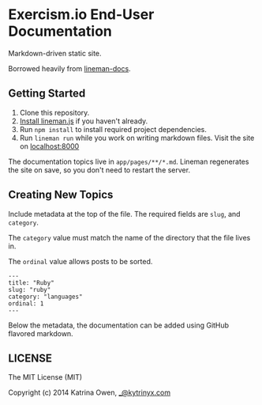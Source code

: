 # Exercism.io End-User Documentation

Markdown-driven static site.

Borrowed heavily from [lineman-docs](https://github.com/linemanjs/lineman-docs).

## Getting Started

1. Clone this repository.
2. [Install lineman.js](https://github.com/linemanjs/lineman#install) if you haven't already.
3. Run `npm install` to install required project dependencies.
4. Run `lineman run` while you work on writing markdown files. Visit the site on [localhost:8000](http://localhost:8000)

The documentation topics live in `app/pages/**/*.md`. Lineman regenerates the site on save, so you don't need to restart the server.

## Creating New Topics

Include metadata at the top of the file. The required fields are `slug`, and `category`.

The `category` value must match the name of the directory that the file lives in.

The `ordinal` value allows posts to be sorted.

```plain
---
title: "Ruby"
slug: "ruby"
category: "languages"
ordinal: 1
---
```

Below the metadata, the documentation can be added using GitHub flavored markdown.


## LICENSE

The MIT License (MIT)

Copyright (c) 2014 Katrina Owen, _@kytrinyx.com
